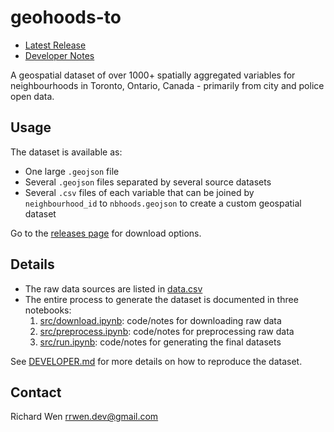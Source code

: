# geohoods-to

* [Latest Release](https://github.com/rrwen/geohoods-to/releases/tag/v1.1)
* [Developer Notes](DEVELOPER.md)

A geospatial dataset of over 1000+ spatially aggregated variables for neighbourhoods in Toronto, Ontario, Canada - primarily from city and police open data.

## Usage

The dataset is available as:

* One large `.geojson` file
* Several `.geojson` files separated by several source datasets
* Several `.csv` files of each variable that can be joined by `neighbourhood_id` to `nbhoods.geojson` to create a custom geospatial dataset

Go to the [releases page](https://github.com/rrwen/geohoods-to/releases) for download options.

## Details

* The raw data sources are listed in [data.csv](src/data.csv)
* The entire process to generate the dataset is documented in three notebooks:
    1. [src/download.ipynb](src/download.ipynb): code/notes for downloading raw data
    2. [src/preprocess.ipynb](src/preprocess.ipynb): code/notes for preprocessing raw data
    3. [src/run.ipynb](src/run.ipynb): code/notes for generating the final datasets

See [DEVELOPER.md](DEVELOPER.md) for more details on how to reproduce the dataset.

## Contact

Richard Wen <rrwen.dev@gmail.com>
